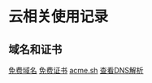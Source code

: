# 云相关使用记录

## 域名和证书

[免费域名](https://github.com/DigitalPlatDev/FreeDomain)
[免费证书](https://freessl.cn)
    [acme.sh](https://github.com/acmesh-official/acme.sh)
[查看DNS解析](https://www.whatsmydns.net)
